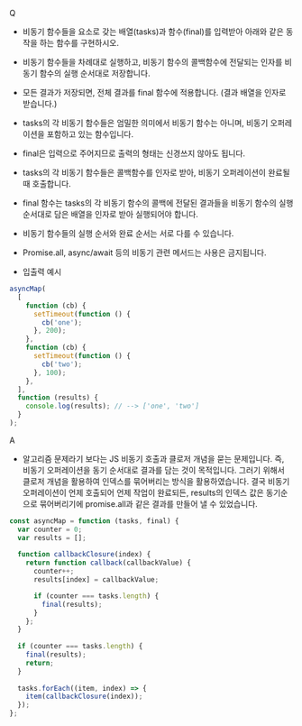 Q
 - 비동기 함수들을 요소로 갖는 배열(tasks)과 함수(final)를 입력받아 아래와 같은 동작을 하는 함수를 구현하시오.

  * 비동기 함수들을 차례대로 실행하고, 비동기 함수의 콜백함수에 전달되는 인자를 비동기 함수의 실행 순서대로 저장합니다.

  * 모든 결과가 저장되면, 전체 결과를 final 함수에 적용합니다. (결과 배열을 인자로 받습니다.)

 - tasks의 각 비동기 함수들은 엄밀한 의미에서 비동기 함수는 아니며, 비동기 오퍼레이션을 포함하고 있는 함수입니다.

  - final은 입력으로 주어지므로 출력의 형태는 신경쓰지 않아도 됩니다.

  - tasks의 각 비동기 함수들은 콜백함수를 인자로 받아, 비동기 오퍼레이션이 완료될 때 호출합니다.

 - final 함수는 tasks의 각 비동기 함수의 콜백에 전달된 결과들을 비동기 함수의 실행 순서대로 담은 배열을 인자로 받아 실행되어야 합니다.

 - 비동기 함수들의 실행 순서와 완료 순서는 서로 다를 수 있습니다.

 - Promise.all, async/await 등의 비동기 관련 메서드는 사용은 금지됩니다.

 - 입출력 예시

```js
asyncMap(
  [
    function (cb) {
      setTimeout(function () {
        cb('one');
      }, 200);
    },
    function (cb) {
      setTimeout(function () {
        cb('two');
      }, 100);
    },
  ],
  function (results) {
    console.log(results); // --> ['one', 'two']
  }
);
```

A
 - 알고리즘 문제라기 보다는 JS 비동기 호출과 클로저 개념을 묻는 문제입니다. 즉, 비동기 오퍼레이션을 동기 순서대로 결과를 담는 것이 목적입니다. 그러기 위해서 클로저 개념을 활용하여 인덱스를 묶어버리는 방식을 활용하였습니다. 결국 비동기 오퍼레이션이 언제 호출되어 언제 작업이 완료되든, results의 인덱스 값은 동기순으로 묶어버리기에 promise.all과 같은 결과를 만들어 낼 수 있었습니다.

```js
const asyncMap = function (tasks, final) {
  var counter = 0;
  var results = [];
  
  function callbackClosure(index) {
    return function callback(callbackValue) {
      counter++;
      results[index] = callbackValue;

      if (counter === tasks.length) {
        final(results);
      }
    };
  }
  
  if (counter === tasks.length) {
    final(results);
    return;
  }
  
  tasks.forEach((item, index) => {
    item(callbackClosure(index));
  });
};
```
